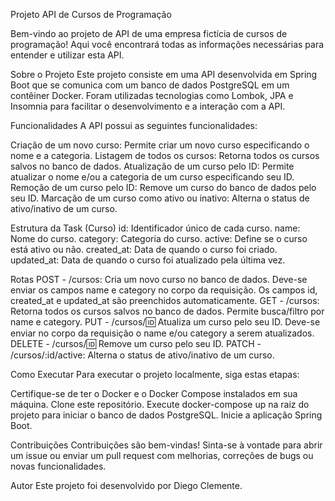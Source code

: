 Projeto API de Cursos de Programação

Bem-vindo ao projeto de API de uma empresa fictícia de cursos de programação! Aqui você encontrará todas as informações necessárias para entender e utilizar esta API.

Sobre o Projeto
Este projeto consiste em uma API desenvolvida em Spring Boot que se comunica com um banco de dados PostgreSQL em um contêiner Docker. Foram utilizadas tecnologias como Lombok, JPA e Insomnia para facilitar o desenvolvimento e a interação com a API.

Funcionalidades
A API possui as seguintes funcionalidades:

Criação de um novo curso: Permite criar um novo curso especificando o nome e a categoria.
Listagem de todos os cursos: Retorna todos os cursos salvos no banco de dados.
Atualização de um curso pelo ID: Permite atualizar o nome e/ou a categoria de um curso especificando seu ID.
Remoção de um curso pelo ID: Remove um curso do banco de dados pelo seu ID.
Marcação de um curso como ativo ou inativo: Alterna o status de ativo/inativo de um curso.

Estrutura da Task (Curso)
id: Identificador único de cada curso.
name: Nome do curso.
category: Categoria do curso.
active: Define se o curso está ativo ou não.
created_at: Data de quando o curso foi criado.
updated_at: Data de quando o curso foi atualizado pela última vez.


Rotas
POST - /cursos: Cria um novo curso no banco de dados. Deve-se enviar os campos name e category no corpo da requisição. Os campos id, created_at e updated_at são preenchidos automaticamente.
GET - /cursos: Retorna todos os cursos salvos no banco de dados. Permite busca/filtro por name e category.
PUT - /cursos/:id: Atualiza um curso pelo seu ID. Deve-se enviar no corpo da requisição o name e/ou category a serem atualizados.
DELETE - /cursos/:id: Remove um curso pelo seu ID.
PATCH - /cursos/:id/active: Alterna o status de ativo/inativo de um curso.

Como Executar
Para executar o projeto localmente, siga estas etapas:

Certifique-se de ter o Docker e o Docker Compose instalados em sua máquina.
Clone este repositório.
Execute docker-compose up na raiz do projeto para iniciar o banco de dados PostgreSQL.
Inicie a aplicação Spring Boot.


Contribuições
Contribuições são bem-vindas! Sinta-se à vontade para abrir um issue ou enviar um pull request com melhorias, correções de bugs ou novas funcionalidades.

Autor
Este projeto foi desenvolvido por Diego Clemente.

